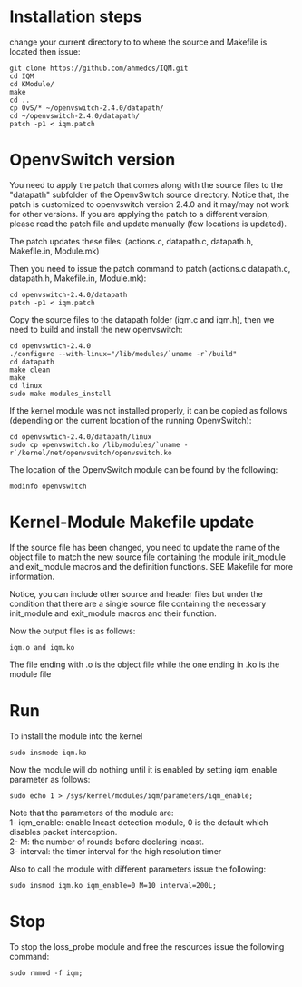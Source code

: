 # Installation steps

change your current directory to to where the source and Makefile is located then issue:

```
git clone https://github.com/ahmedcs/IQM.git
cd IQM
cd KModule/
make
cd ..
cp OvS/* ~/openvswitch-2.4.0/datapath/
cd ~/openvswitch-2.4.0/datapath/
patch -p1 < iqm.patch
```

# OpenvSwitch version

You need to apply the patch that comes along with the source files to the "datapath" subfolder of the OpenvSwitch source directory. Notice that, the patch is customized to openvswitch version 2.4.0 and it may/may not work for other versions. If you are applying the patch to a different version, please read the patch file and update manually (few locations is updated).

The patch updates these files: (actions.c, datapath.c, datapath.h, Makefile.in, Module.mk)

Then you need to issue the patch command to patch (actions.c datapath.c, datapath.h, Makefile.in, Module.mk):

```
cd openvswitch-2.4.0/datapath
patch -p1 < iqm.patch
```

Copy the source files to the datapath folder (iqm.c and iqm.h), then we need to build and install the new openvswitch:

```
cd openvswtich-2.4.0
./configure --with-linux="/lib/modules/`uname -r`/build"
cd datapath
make clean
make
cd linux
sudo make modules_install
```

If the kernel module was not installed properly, it can be copied as follows (depending on the current location of the running OpenvSwitch):
```
cd openvswtich-2.4.0/datapath/linux
sudo cp openvswitch.ko /lib/modules/`uname -r`/kernel/net/openvswitch/openvswitch.ko
```

The location of the OpenvSwitch module can be found by the following:
```
modinfo openvswitch
```

# Kernel-Module Makefile update
If the source file has been changed, you need to update the name of the object file to match the new source file containing the module init_module and exit_module macros and the definition functions. SEE Makefile for more information.

Notice, you can include other source and header files but under the condition that there are a single source file containing the necessary init_module and exit_module macros and their function.


Now the output files is as follows:
```
iqm.o and iqm.ko
```
The file ending with .o is the object file while the one ending in .ko is the module file


# Run
To install the module into the kernel
```
sudo insmode iqm.ko
```
Now the module will do nothing until it is enabled by setting iqm_enable parameter as follows:   

```
sudo echo 1 > /sys/kernel/modules/iqm/parameters/iqm_enable;
```

Note that the parameters of the module are:  
1- iqm_enable: enable Incast detection module, 0 is the default which disables packet interception.  
2- M: the number of rounds before declaring incast.  
3- interval: the timer interval for the high resolution timer  

Also to call the module with different parameters issue the following:
```
sudo insmod iqm.ko iqm_enable=0 M=10 interval=200L;
```


# Stop

To stop the loss_probe module and free the resources issue the following command:

```
sudo rmmod -f iqm;
```
